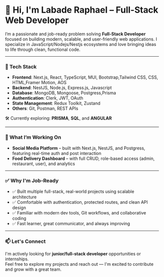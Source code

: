 # 👋 Hi, I'm Labade Raphael – Full-Stack Web Developer

I’m a passionate and job-ready problem solving **Full-Stack Developer** focused on building modern, scalable, and user-friendly web applications. I specialize in JavaScript/Nodejs/Nestjs ecosystems and love bringing ideas to life through clean, functional code.

---

### 🚀 Tech Stack

- **Frontend**: Next.js, React, TypeScript, MUI, Bootstrap,Tailwind CSS, CSS, HTML,Framer Motion, AOS
- **Backend**: NestJS, Node.js, Express.js, Javascript  
- **Database**: MongoDB, Mongoose, Postgress,Prisma
- **Authentication**: Clerk, JWT, OAuth  
- **State Management**: Redux Toolkit, Zustand  
- **Others**: Git, Postman, REST APIs  

🛠️ Currently exploring: **PRISMA**, **SQL**, and **ANGULAR**

---

### 💼 What I’m Working On

- **Social Media Platform** – built with Next.js, NestJS, and Postgress, featuring real-time auth and post interaction  
- **Food Delivery Dashboard** – with full CRUD, role-based access (admin, restaurant, user), and analytics  

---

### ✅ Why I'm Job-Ready

- ✅ Built multiple full-stack, real-world projects using scalable architecture  
- ✅ Comfortable with authentication, protected routes, and clean API design  
- ✅ Familiar with modern dev tools, Git workflows, and collaborative coding  
- ✅ Fast learner, great communicator, and always improving

---

### 📫 Let's Connect

I'm actively looking for **junior/full-stack developer** opportunities or internships.  
Feel free to explore my projects and reach out — I'm excited to contribute and grow with a great team.

